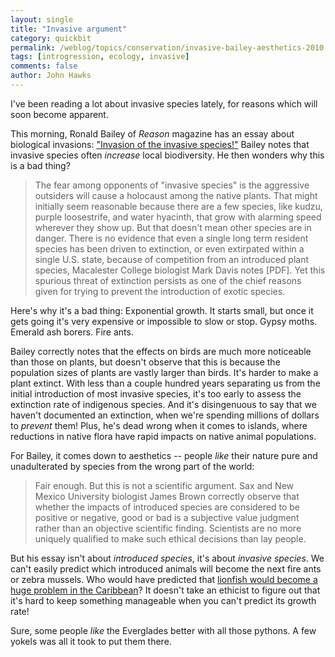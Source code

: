 ```yaml
---
layout: single 
title: "Invasive argument" 
category: quickbit
permalink: /weblog/topics/conservation/invasive-bailey-aesthetics-2010.html
tags: [introgression, ecology, invasive] 
comments: false 
author: John Hawks 
---
```


I've been reading a lot about invasive species lately, for reasons which will soon become apparent. 

This morning, Ronald Bailey  of <i>Reason</i> magazine has an essay about biological invasions: <a href="http://reason.com/archives/2010/08/10/invasion-of-the-invasive-speci">"Invasion of the invasive species!"</a> Bailey notes that invasive species often <i>increase</i> local biodiversity. He then wonders why this is a bad thing? 

<blockquote>The fear among opponents of "invasive species" is the aggressive outsiders will cause a holocaust among the native plants. That might initially seem reasonable because there are a few species, like kudzu, purple loosestrife, and water hyacinth, that grow with alarming speed wherever they show up. But that doesn't mean other species are in danger. There is no evidence that even a single long term resident species has been driven to extinction, or even extirpated within a single U.S. state, because of competition from an introduced plant species, Macalester College biologist Mark Davis notes [PDF]. Yet this spurious threat of extinction persists as one of the chief reasons given for trying to prevent the introduction of exotic species.</blockquote>

Here's why it's a bad thing: Exponential growth. It starts small, but once it gets going it's very expensive or impossible to slow or stop. Gypsy moths. Emerald ash borers. Fire ants. 

Bailey correctly notes that the effects on birds are much more noticeable than those on plants, but doesn't observe that this is because the population sizes of plants are vastly larger than birds. It's harder to make a plant extinct. With less than a couple hundred years separating us from the initial introduction of most invasive species, it's too early to assess the extinction rate of indigenous species. And it's disingenuous to say that we haven't documented an extinction, when we're spending millions of dollars to <i>prevent</i> them! Plus, he's dead wrong when it comes to islands, where reductions in native flora have rapid impacts on native animal populations. 

For Bailey, it comes down to aesthetics -- people <i>like</i> their nature pure and unadulterated by species from the wrong part of the world: 

<blockquote>Fair enough. But this is not a scientific argument. Sax and New Mexico University biologist James Brown correctly observe that whether the impacts of introduced species are considered to be positive or negative, good or bad is a subjective value judgment rather than an objective scientific finding. Scientists are no more uniquely qualified to make such ethical decisions than lay people. </blockquote>

But his essay isn't about <i>introduced species</i>, it's about <i>invasive species</i>. We can't easily predict which introduced animals will become the next fire ants or zebra mussels. Who would have predicted that <a href="http://www.msnbc.msn.com/id/38632799/ns/us_news-environment/">lionfish would become a huge problem in the Caribbean</a>? It doesn't take an ethicist to figure out that it's hard to keep something manageable when you can't predict its growth rate!

Sure, some people <i>like</i> the Everglades better with all those pythons. A few yokels was all it took to put them there. 

